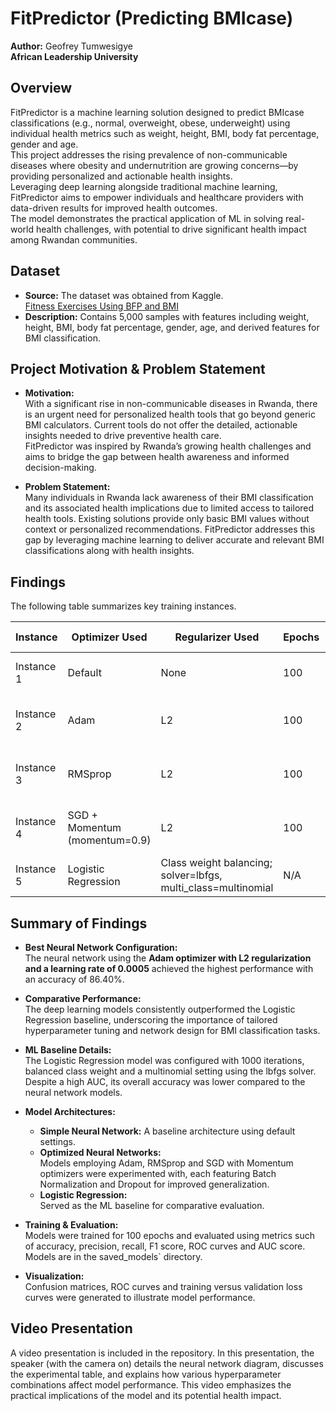 # **FitPredictor (Predicting BMIcase)**

**Author:** Geofrey Tumwesigye  
**African Leadership University**

## **Overview**

FitPredictor is a machine learning solution designed to predict BMIcase classifications (e.g., normal, overweight, obese, underweight) using individual health metrics such as weight, height, BMI, body fat percentage, gender and age.  
This project addresses the rising prevalence of non-communicable diseases where obesity and undernutrition are growing concerns—by providing personalized and actionable health insights.  
Leveraging deep learning alongside traditional machine learning, FitPredictor aims to empower individuals and healthcare providers with data-driven results for improved health outcomes.  
The model demonstrates the practical application of ML in solving real-world health challenges, with potential to drive significant health impact among Rwandan communities.

## **Dataset**

- **Source:** The dataset was obtained from Kaggle.  
  [Fitness Exercises Using BFP and BMI](https://www.kaggle.com/datasets/mustafa20635/fitness-exercises-using-bfp-and-bmi)
- **Description:** Contains 5,000 samples with features including weight, height, BMI, body fat percentage, gender, age, and derived features for BMI classification.

## Project Motivation & Problem Statement

- **Motivation:**  
  With a significant rise in non-communicable diseases in Rwanda, there is an urgent need for personalized health tools that go beyond generic BMI calculators. Current tools do not offer the detailed, actionable insights needed to drive preventive health care.  
  FitPredictor was inspired by Rwanda’s growing health challenges and aims to bridge the gap between health awareness and informed decision-making.

- **Problem Statement:**  
  Many individuals in Rwanda lack awareness of their BMI classification and its associated health implications due to limited access to tailored health tools. Existing solutions provide only basic BMI values without context or personalized recommendations. FitPredictor addresses this gap by leveraging machine learning to deliver accurate and relevant BMI classifications along with health insights.

## Findings

The following table summarizes key training instances.

| Instance   | Optimizer Used                | Regularizer Used         | Epochs | Early Stopping | Number of Layers                           | Learning Rate | Accuracy | F1 Score | Recall | Precision |
|------------|-------------------------------|--------------------------|--------|----------------|--------------------------------------------|---------------|----------|----------|--------|-----------|
| Instance 1 | Default                         | None                     | 100    | No             | 3 (Simple NN architecture)                 | Default       | 0.8627   | 0.8587   | 0.8627 | 0.8593    |
| Instance 2 | Adam                          | L2                       | 100    | No             | 4 (Dense + BatchNorm + Dropout layers)       | 0.0005        | 0.8640   | 0.8619   | 0.8640 | 0.8617    |
| Instance 3 | RMSprop                       | L2                       | 100    | No             | 4 (Dense + BatchNorm + Dropout layers)       | 0.0005        | 0.8387   | 0.8429   | 0.8387 | 0.8539    |
| Instance 4 | SGD + Momentum (momentum=0.9) | L2                       | 100    | No             | 4 (Dense + BatchNorm + Dropout layers)       | 0.0005        | 0.8440   | 0.8456   | 0.8440 | 0.8500    |
| Instance 5 | Logistic Regression               | Class weight balancing; solver=lbfgs, multi_class=multinomial | N/A  | N/A            | N/A                                        | N/A           | 0.8240   | 0.8273   | 0.8240 | 0.8363    |


## Summary of Findings

- **Best Neural Network Configuration:**  
  The neural network using the **Adam optimizer with L2 regularization and a learning rate of 0.0005** achieved the highest performance with an accuracy of 86.40%.
  
- **Comparative Performance:**  
  The deep learning models consistently outperformed the Logistic Regression baseline, underscoring the importance of tailored hyperparameter tuning and network design for BMI classification tasks.
  
- **ML Baseline Details:**  
  The Logistic Regression model was configured with 1000 iterations, balanced class weight and a multinomial setting using the lbfgs solver. Despite a high AUC, its overall accuracy was lower compared to the neural network models.


- **Model Architectures:**  
  - **Simple Neural Network:** A baseline architecture using default settings.  
  - **Optimized Neural Networks:**  
    Models employing Adam, RMSprop and SGD with Momentum optimizers were experimented with, each featuring Batch Normalization and Dropout for improved generalization.  
  - **Logistic Regression:**  
    Served as the ML baseline for comparative evaluation.

- **Training & Evaluation:**  
  Models were trained for 100 epochs and evaluated using metrics such of accuracy, precision, recall, F1 score, ROC curves and AUC score. Models are in the saved_models` directory.

- **Visualization:**  
  Confusion matrices, ROC curves and training versus validation loss curves were generated to illustrate model performance.

## Video Presentation

A video presentation is included in the repository. In this presentation, the speaker (with the camera on) details the neural network diagram, discusses the experimental table, and explains how various hyperparameter combinations affect model performance. This video emphasizes the practical implications of the model and its potential health impact.

